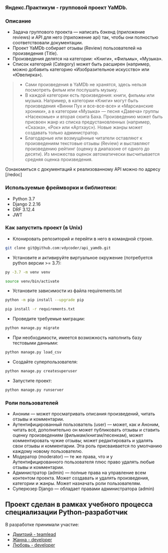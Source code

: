 ### Яндекс.Практикум - групповой проект YaMDb.
### Описание
 - Задача группового проекта — написать бэкенд (приложение reviews) и API для него (приложение api) так, чтобы они полностью соответствовали документации.
 - Проект YaMDb собирает отзывы (Review) пользователей на произведения (Title).
 - Произведения делятся на категории: «Книги», «Фильмы», «Музыка».
 - Список категорий (Category) может быть расширен (например, можно добавить категорию «Изобразительное искусство» или «Ювелирка»).
> - Сами произведения в YaMDb не хранятся, здесь нельзя посмотреть фильм или послушать музыку.
> - В каждой категории есть произведения: книги, фильмы или музыка. Например, в категории «Книги» могут быть произведения «Винни Пух и все-все-все» и «Марсианские хроники», а в категории «Музыка» — песня «Давеча» группы «Насекомые» и вторая сюита Баха. Произведению может быть присвоен жанр из списка предустановленных (например, «Сказка», «Рок» или «Артхаус»). Новые жанры может создавать только администратор.
> - Благодарные или возмущённые читатели оставляют к произведениям текстовые отзывы (Review) и выставляют произведению рейтинг (оценку в диапазоне от одного до десяти). Из множества оценок автоматически высчитывается средняя оценка произведения.

Ознакомиться с документаций к реализованному API можно по адресу [/redoc]

### Используемые фреймворки и библиотеки:
- Python 3.7
- Django 2.2.16
- DRF 3.12.4
- JWT

### Как запустить проект (в Unix)
- Клонировать репозиторий и перейти в него в командной строке.

```bash
git clone git@github.com:vdycoder/api_yamdb.git
```
- Установите и активируйте виртуальное окружение (потребуется python версии >= 3.7):

```bash
py -3.7 -m venv venv
```

```bash
source venv/bin/activate
```

- Установите зависимости из файла requirements.txt

```bash
python -m pip install --upgrade pip
```
```bash
pip install -r requirements.txt
```

- Проведите требуемые миграции:

```bash
python manage.py migrate
```

- При необходимости, имеется возможность наполнить базу тестовыми данными:

```bash
python manage.py load_csv
```

- Создайте суперпользователя:

```bash
python manage.py createsuperuser
```

- Запустите проект:

```bash
python manage.py runserver
```
### Роли пользователей

- Аноним — может просматривать описания произведений, читать отзывы и комментарии.
- Аутентифицированный пользователь (user) — может, как и Аноним, читать всё, дополнительно он может публиковать отзывы и ставить оценку произведениям (фильмам/книгам/песенкам), может комментировать чужие отзывы; может редактировать и удалять свои отзывы и комментарии. Эта роль присваивается по умолчанию каждому новому пользователю.
- Модератор (moderator) — те же права, что и у Аутентифицированного пользователя плюс право удалять любые отзывы и комментарии.
- Администратор (admin) — полные права на управление всем контентом проекта. Может создавать и удалять произведения, категории и жанры. Может назначать роли пользователям.
- Суперюзер Django — обладает правами администратора (admin)


## Проект сделан в рамках учебного процесса специализации Python-разработчик

В разработке принимали участие:
- [Дмитрий - teamlead](https://github.com/vdycoder)
- [Жанна - developer](https://github.com/ZhannaVen)
- [Любовь - developer](https://github.com/Lakrica22)